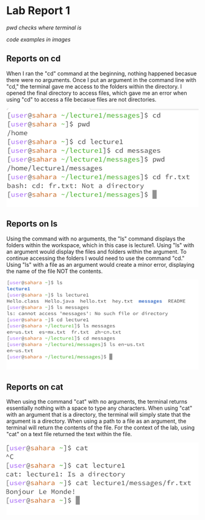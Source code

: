 # Lab Report 1

*pwd checks where terminal is*

*code examples in images*

## Reports on cd
  When I ran the "cd" command at the beginning, nothing happened becasue there were no arguments. Once I put an argument in the command line with "cd," the terminal gave me access to the folders within the directory. I opened the final directory to access files, which gave me an error when using "cd" to access a file becasue files are not directories. 

  ![Image](cd_command.png)
     
## Reports on ls 
  Using the command with no arguments, the "ls" command displays the folders within the workspace, which in this case is lecture1. Using "ls" with an argument would display the files and folders within the argument. To continue accessing the folders I would need to use the command "cd." Using "ls" with a file as an argument would create a minor error, displaying the name of the file NOT the contents.

  ![Image](ls_command.png)

## Reports on cat
  When using the command "cat" with no arguments, the terminal returns essentially nothing with a space to type any characters. When using "cat" with an argument that is a directory, the terminal will simply state that the argument is a directory. When using a path to a file as an argument, the terminal will return the contents of the file. For the context of the lab, using "cat" on a text file returned the text within the file. 

  ![Image](cat_command.png)
  
